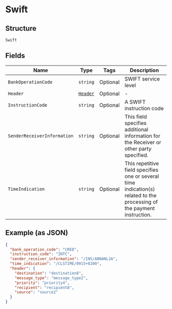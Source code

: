 
# Swift

## Structure

`Swift`

## Fields

| Name | Type | Tags | Description |
|  --- | --- | --- | --- |
| `BankOperationCode` | `string` | Optional | SWIFT service level |
| `Header` | [`Header`](../../doc/models/header.md) | Optional | - |
| `InstructionCode` | `string` | Optional | A SWIFT instruction code |
| `SenderReceiverInformation` | `string` | Optional | This field specifies additional information for the Receiver or other party specified. |
| `TimeIndication` | `string` | Optional | This repetitive field specifies one or several time indication(s) related to the processing of the payment instruction. |

## Example (as JSON)

```json
{
  "bank_operation_code": "CRED",
  "instruction_code": "INTC",
  "sender_receiver_information": "/INS/ABNANL2A",
  "time_indication": "/CLSTIME/0915+0200",
  "header": {
    "destination": "destination8",
    "message_type": "message_type2",
    "priority": "priority4",
    "recipient": "recipient8",
    "source": "source2"
  }
}
```

